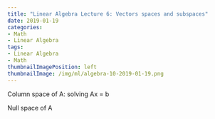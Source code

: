 ```yaml
---
title: "Linear Algebra Lecture 6: Vectors spaces and subspaces"
date: 2019-01-19
categories:
- Math
- Linear Algebra
tags:
- Linear Algebra
- Math
thumbnailImagePosition: left
thumbnailImage: /img/ml/algebra-10-2019-01-19.png
---
```




Column space of A: solving Ax = b



Null space of A

<!--more-->